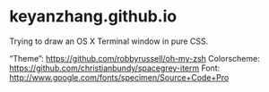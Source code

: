 keyanzhang.github.io
====================
Trying to draw an OS X Terminal window in pure CSS.

“Theme”: https://github.com/robbyrussell/oh-my-zsh
Colorscheme: https://github.com/christianbundy/spacegrey-iterm
Font: http://www.google.com/fonts/specimen/Source+Code+Pro
